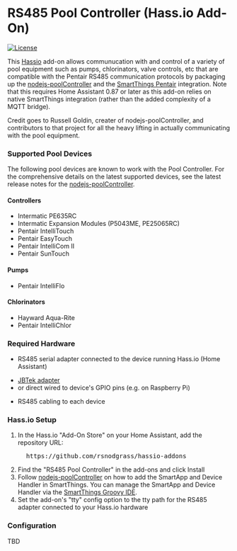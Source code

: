 # RS485 Pool Controller (Hass.io Add-On)

[![License](https://img.shields.io/badge/License-Apache%202.0-blue.svg)](https://opensource.org/licenses/Apache-2.0)

This [Hassio](https://www.home-assistant.io/hassio/) add-on allows communucation with and control of a variety of pool equipment such as pumps, chlorinators, valve controls, etc that are compatible with the Pentair RS485 communication protocols by packaging up the [nodejs-poolController](https://github.com/tagyoureit/nodejs-poolController) and the [SmartThings Pentair](https://github.com/bsileo/SmartThings_Pentair) integration. Note that this requires Home Assistant 0.87 or later as this add-on relies on native SmartThings integration (rather than the added complexity of a MQTT bridge).

Credit goes to Russell Goldin, creater of nodejs-poolController, and contributors to that project for all the heavy lifting in actually communicating with the pool equipment.

### Supported Pool Devices

The following pool devices are known to work with the Pool Controller. For the comprehensive details on the latest supported devices, see the latest release notes for the [nodejs-poolController](https://github.com/tagyoureit/nodejs-poolController).

#### Controllers

* Intermatic PE635RC 
* Intermatic Expansion Modules (P5043ME, PE25065RC)
* Pentair IntelliTouch
* Pentair EasyTouch
* Pentair IntelliCom II
* Pentair SunTouch

#### Pumps

* Pentair IntelliFlo

#### Chlorinators

* Hayward Aqua-Rite
* Pentair IntelliChlor

### Required Hardware

* RS485 serial adapter connected to the device running Hass.io (Home Assistant) 
- [JBTek adapter](https://www.amazon.com/gp/product/B00NKAJGZM)
- or direct wired to device's GPIO pins (e.g. on Raspberry Pi)
* RS485 cabling to each device

### Hass.io Setup

1. In the Hass.io "Add-On Store" on your Home Assistant, add the repository URL:
<pre>
     https://github.com/rsnodgrass/hassio-addons
</pre>
2. Find the "RS485 Pool Controller" in the add-ons and click Install
3. Follow [nodejs-poolController](https://github.com/tagyoureit/nodejs-poolController) on how to add the SmartApp and Device Handler in SmartThings. You can manage the SmartApp and Device Handler via the [SmartThings Groovy IDE](https://graph.api.smartthings.com/).
4. Set the add-on's "tty" config option to the tty path for the RS485 adapter connected to your Hass.io hardware

### Configuration

TBD